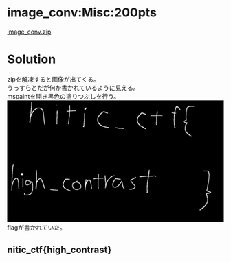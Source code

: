 # image_conv:Misc:200pts
[image_conv.zip](image_conv.zip)  

# Solution
zipを解凍すると画像が出てくる。  
うっすらとだが何か書かれているように見える。  
mspaintを開き黒色の塗りつぶしを行う。  
![after_flag.png](after_flag.png)  
flagが書かれていた。  

## nitic_ctf{high_contrast}